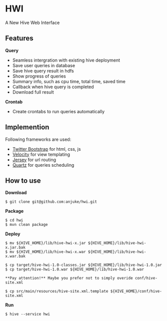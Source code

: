 # HWI

A New Hive Web Interface

## Features

**Query**

* Seamless intergration with existing hive deployment
* Save user queries in database
* Save hive query result in hdfs
* Show progress of queries
* Summary info, such as cpu time, total time, saved time
* Callback when hive query is completed
* Download full result

**Crontab**

* Create crontabs to run queries automatically

## Implemention

Following frameworks are used:

* [Twitter Bootstrap](http://twitter.github.com/bootstrap/) for html, css, js
* [Velocity](http://velocity.apache.org/) for view templating
* [Jersey](http://jersey.java.net/) for url routing
* [Quartz](http://quartz-scheduler.org/) for queries scheduling

## How to use

**Download**

    $ git clone git@github.com:anjuke/hwi.git
  
**Package**

    $ cd hwi
    $ mvn clean package

**Deploy**

    $ mv ${HIVE_HOME}/lib/hive-hwi-x.jar ${HIVE_HOME}/lib/hive-hwi-x.jar.bak
    $ mv ${HIVE_HOME}/lib/hive-hwi-x.war ${HIVE_HOME}/lib/hive-hwi-x.war.bak

    $ cp target/hive-hwi-1.0-classes.jar ${HIVE_HOME}/lib/hive-hwi-1.0.jar
    $ cp target/hive-hwi-1.0.war ${HIVE_HOME}/lib/hive-hwi-1.0.war

    **Pay attention!** Maybe you prefer not to simply overide conf/hive-site.xml
  
    $ cp src/main/resources/hive-site.xml.template ${HIVE_HOME}/conf/hive-site.xml
  
**Run**

    $ hive --service hwi
